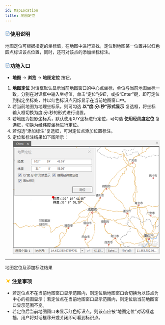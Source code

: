 ```yaml
---
id: MapLocation
title: 地图定位
---
```

### ![](../../img/read.gif)使用说明

地图定位可根据指定的坐标值，在地图中进行查找，定位到地图某一位置并以红色圆点标识该点位置，同时，还可对该点的添加坐标标注。

### ![](../../img/read.gif)功能入口

  * **地图** -> **浏览** -> **地图定位** 按钮。

  1. **地图定位** 对话框默认显示当前地图窗口的中心点坐标，单位与当前地图坐标一致。分别在对话框中输入坐标值，单击“定位”按钮，或按“Enter”键，即可定位到指定坐标处，并以红色标识点闪烁显示在当前地图窗口中。
  2. 若当前地图为地理坐标系，则可勾选 **以“度:分:秒”形式显示** 复选框，将坐标输入框切换为度:分:秒的形式进行设置。
  3. 若地图为投影坐标系，默认使用X/Y坐标进行定位，可勾选 **使用经纬度定位** 复选框，切换为经纬度坐标进行定位。
  4. 若勾选“添加标注”复选框，可对定位点添加位置标注。
  5. 定位和标注结果如下图所示：  ![](img/LocationResult.png)  
---  
地图定位及添加标注结果  

### ![](../../img/note.png)注意事项

  * 若定位点不在当前地图窗口显示范围内，则定位后地图窗口会切换为以该点为中心的视图显示；若定位点在当前地图窗口显示范围内，则定位后当前地图窗口显示范围不变。
  * 若定位后当前地图窗口未显示红色标识点，则该点应被“地图定位”对话框遮挡，用户将对话框移开或关闭即可看到标识点。



